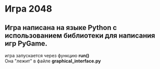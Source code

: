 # Игра 2048
Игра написана на языке Python с использованием библиотеки для написания игр PyGame.
--
игра запускается через функцию **run()**  
Она "лежит" в файле **graphical_interface.py**
